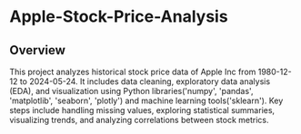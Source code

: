 # Apple-Stock-Price-Analysis
## Overview 
This project analyzes historical stock price data of Apple Inc from 1980-12-12 to 2024-05-24. It includes data cleaning, exploratory data analysis (EDA), and visualization using Python libraries('numpy', 'pandas', 'matplotlib', 'seaborn', 'plotly') and machine learning tools('sklearn'). Key steps include handling missing values, exploring statistical summaries, visualizing trends, and analyzing correlations between stock metrics.
